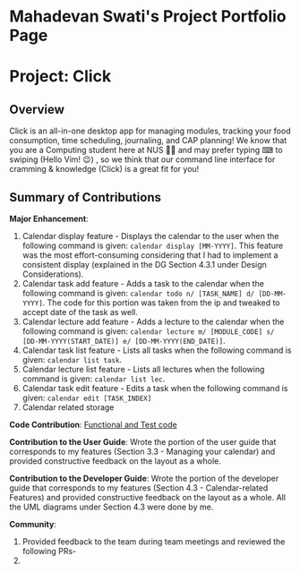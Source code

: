# Mahadevan Swati's Project Portfolio Page

# Project: Click

## Overview

Click is an all-in-one desktop app for managing modules, tracking your food consumption, time scheduling, journaling, and CAP planning!
We know that you are a Computing student here at NUS 👨‍🎓 and may prefer typing ⌨ to swiping (Hello Vim! 😉)
, so we think that our command line interface for cramming & knowledge (Click) is a great fit for you!

## Summary of Contributions

**Major Enhancement**:
1. Calendar display feature - Displays the calendar to the user when the following command is given: `calendar display [MM-YYYY]`. This feature was the most effort-consuming considering that I had to implement a consistent display (explained in the DG Section 4.3.1 under Design Considerations). 
2. Calendar task add feature - Adds a task to the calendar when the following command is given: `calendar todo n/ [TASK_NAME] d/ [DD-MM-YYYY]`. The code for this portion was taken from the ip and tweaked to accept date of the task as well.
3. Calendar lecture add feature - Adds a lecture to the calendar when the following command is given: `calendar lecture m/ [MODULE_CODE] s/ [DD-MM-YYYY(START_DATE)] e/ [DD-MM-YYYY(END_DATE)]`.
4. Calendar task list feature - Lists all tasks when the following command is given: `calendar list task`.
5. Calendar lecture list feature - Lists all lectures when the following command is given: `calendar list lec`.
6. Calendar task edit feature - Edits a task when the following command is given: `calendar edit [TASK_INDEX]`
7. Calendar related storage

**Code Contribution**: [Functional and Test code](https://nus-cs2113-ay2122s1.github.io/tp-dashboard/?search=&sort=groupTitle&sortWithin=title&since=2021-09-25&timeframe=commit&mergegroup=&groupSelect=groupByRepos&breakdown=false)

**Contribution to the User Guide**: Wrote the portion of the user guide that corresponds to my features (Section 3.3 - Managing your calendar) and provided constructive feedback on the layout as a whole. 

**Contribution to the Developer Guide**: Wrote the portion of the developer guide that corresponds to my features (Section 4.3 - Calendar-related Features) and provided constructive feedback on the layout as a whole. All the UML diagrams under Section 4.3 were done by me.

**Community**:
1. Provided feedback to the team during team meetings and reviewed the following PRs- 
2. 

